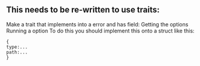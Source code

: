 ## This needs to be re-written to use traits:
Make a trait that implements into a error and has field:
Getting the options
Running a option
To do this you should implement this onto a struct like this:
```
{
type:...
path:...
}
```
